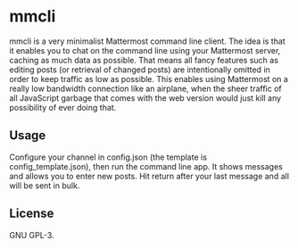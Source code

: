 # mmcli
mmcli is a very minimalist Mattermost command line client. The idea is that it
enables you to chat on the command line using your Mattermost server, caching
as much data as possible. That means all fancy features such as editing posts
(or retrieval of changed posts) are intentionally omitted in order to keep
traffic as low as possible. This enables using Mattermost on a really low
bandwidth connection like an airplane, when the sheer traffic of all JavaScript
garbage that comes with the web version would just kill any possibility of ever
doing that.

## Usage
Configure your channel in config.json (the template is config_template.json),
then run the command line app. It shows messages and allows you to enter new
posts. Hit return after your last message and all will be sent in bulk.

## License
GNU GPL-3.
